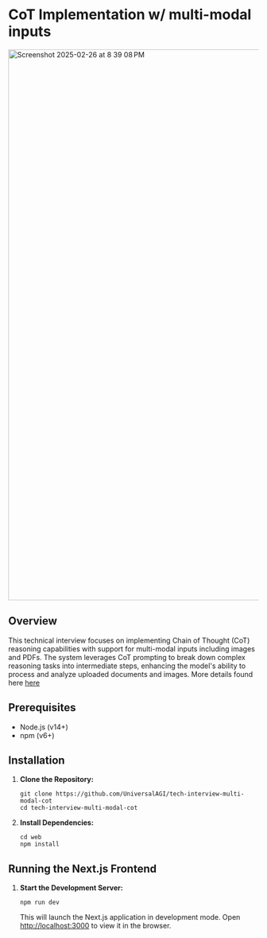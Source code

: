 # CoT Implementation w/ multi-modal inputs

<img width="1107" alt="Screenshot 2025-02-26 at 8 39 08 PM" src="https://github.com/user-attachments/assets/df4369d8-7841-4a18-9124-fb2ca7d5d925" />

## Overview

This technical interview focuses on implementing Chain of Thought (CoT) reasoning capabilities with support for multi-modal inputs including images and PDFs. The system leverages CoT prompting to break down complex reasoning tasks into intermediate steps, enhancing the model's ability to process and analyze uploaded documents and images. More details found here [here](https://docs.google.com/document/d/18yYc0IseR5TxL3PV9asff4RjcYvwrf2eD2Af81Qg7fs/edit?usp=sharing)

## Prerequisites

- Node.js (v14+)
- npm (v6+)

## Installation

1. **Clone the Repository:**

   ```
   git clone https://github.com/UniversalAGI/tech-interview-multi-modal-cot
   cd tech-interview-multi-modal-cot
   ```

2. **Install Dependencies:**

   ```
   cd web
   npm install
   ```

## Running the Next.js Frontend

1. **Start the Development Server:**

   ```
   npm run dev
   ```

   This will launch the Next.js application in development mode. Open [http://localhost:3000](http://localhost:3000) to view it in the browser.
